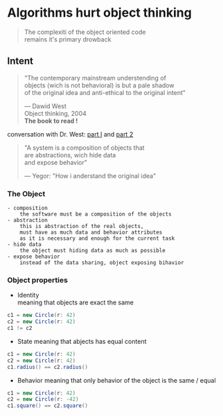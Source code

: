 # Algorithms hurt object thinking

> The complexiti of the object oriented code  
> remains it's primary drowback

## Intent

> "The contemporary mainstream understending of  
> objects (wich is not behavioral) is but a pale shadow  
> of the original idea and anti-ethical to the original intent"  
>  
> — Dawid West  
> Object thinking, 2004  
**The book to read !**

conversation with Dr. West:
[part I](https://www.youtube.com/watch?v=s-hdZZzMCac) and
[part 2](https://www.youtube.com/watch?v=bW5K5cJ-AVs)

> "A system is a composition of objects that  
> are abstractions, wich hide data  
> and expose behavior"  
>  
> — Yegor: "How i anderstand the original idea"

### The Object

    - composition
        the software must be a composition of the objects
    - abstraction  
        this is abstraction of the real objects,  
        must have as much data and behavior attributes  
        as it is necessary and enough for the current task
    - hide data  
        the object must hiding data as much as possible
    - expose behavior
        instead of the data sharing, object exposing bihavior

### Object properties

- Identity  
    meaning that objects are exact the same


```java
c1 = new Circle(r: 42)
c2 = new Circle(r: 42)
c1 != c2
```

- State
    meaning that abjects has equal content

```java
c1 = new Circle(r: 42)
c2 = new Circle(r: 42)
c1.radius() == c2.radius()
```

- Behavior
    meaning that only behavior of the object is the same / equal

```java
c1 = new Circle(r: 42)
c2 = new Circle(r: -42)
c1.square() == c2.square()
```
